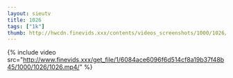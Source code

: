 ```yaml
--- 
layout: sieutv
title: 1026
tags: ["1k"]
thumb: http://hwcdn.finevids.xxx/contents/videos_screenshots/1000/1026/preview.mp4.jpg
---
```

{% include video src="http://www.finevids.xxx/get_file/1/6084ace6096f6d514cf8a19b37f48b45/1000/1026/1026.mp4/" %} 

